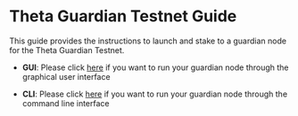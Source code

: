 # Theta Guardian Testnet Guide

This guide provides the instructions to launch and stake to a guardian node for the Theta Guardian Testnet.

- **GUI**: Please click [here](./docs/UI.md) if you want to run your guardian node through the graphical user interface

- **CLI**: Please click [here](./docs/CMD.md#running-a-guardian-node-through-command-line) if you want to run your guardian node through the command line interface

